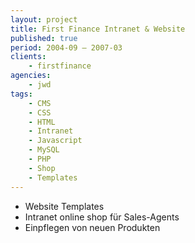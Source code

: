 ```yaml
---
layout: project
title: First Finance Intranet & Website
published: true
period: 2004-09 – 2007-03
clients:
    - firstfinance
agencies:
    - jwd
tags:
    - CMS
    - CSS
    - HTML
    - Intranet
    - Javascript
    - MySQL
    - PHP
    - Shop
    - Templates
---
```

- Website Templates
- Intranet online shop für Sales-Agents
- Einpflegen von neuen Produkten
